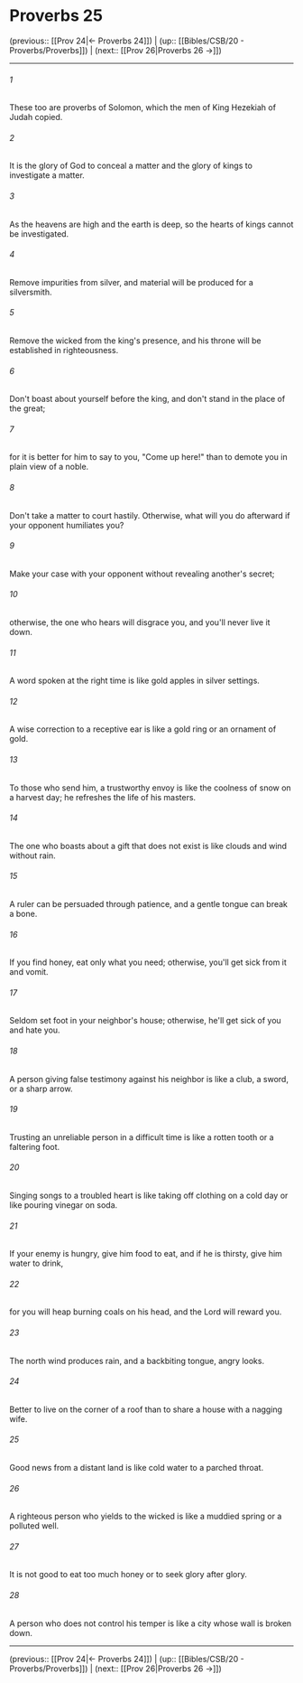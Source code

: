 # Proverbs 25

(previous:: [[Prov 24|← Proverbs 24]]) | (up:: [[Bibles/CSB/20 - Proverbs/Proverbs]]) | (next:: [[Prov 26|Proverbs 26 →]])

***


###### 1 
These too are proverbs of Solomon, which the men of King Hezekiah of Judah copied. 

###### 2 
It is the glory of God to conceal a matter and the glory of kings to investigate a matter. 

###### 3 
As the heavens are high and the earth is deep, so the hearts of kings cannot be investigated. 

###### 4 
Remove impurities from silver, and material will be produced for a silversmith. 

###### 5 
Remove the wicked from the king's presence, and his throne will be established in righteousness. 

###### 6 
Don't boast about yourself before the king, and don't stand in the place of the great; 

###### 7 
for it is better for him to say to you, "Come up here!" than to demote you in plain view of a noble. 

###### 8 
Don't take a matter to court hastily. Otherwise, what will you do afterward if your opponent humiliates you? 

###### 9 
Make your case with your opponent without revealing another's secret; 

###### 10 
otherwise, the one who hears will disgrace you, and you'll never live it down. 

###### 11 
A word spoken at the right time is like gold apples in silver settings. 

###### 12 
A wise correction to a receptive ear is like a gold ring or an ornament of gold. 

###### 13 
To those who send him, a trustworthy envoy is like the coolness of snow on a harvest day; he refreshes the life of his masters. 

###### 14 
The one who boasts about a gift that does not exist is like clouds and wind without rain. 

###### 15 
A ruler can be persuaded through patience, and a gentle tongue can break a bone. 

###### 16 
If you find honey, eat only what you need; otherwise, you'll get sick from it and vomit. 

###### 17 
Seldom set foot in your neighbor's house; otherwise, he'll get sick of you and hate you. 

###### 18 
A person giving false testimony against his neighbor is like a club, a sword, or a sharp arrow. 

###### 19 
Trusting an unreliable person in a difficult time is like a rotten tooth or a faltering foot. 

###### 20 
Singing songs to a troubled heart is like taking off clothing on a cold day or like pouring vinegar on soda. 

###### 21 
If your enemy is hungry, give him food to eat, and if he is thirsty, give him water to drink, 

###### 22 
for you will heap burning coals on his head, and the Lord will reward you. 

###### 23 
The north wind produces rain, and a backbiting tongue, angry looks. 

###### 24 
Better to live on the corner of a roof than to share a house with a nagging wife. 

###### 25 
Good news from a distant land is like cold water to a parched throat. 

###### 26 
A righteous person who yields to the wicked is like a muddied spring or a polluted well. 

###### 27 
It is not good to eat too much honey or to seek glory after glory. 

###### 28 
A person who does not control his temper is like a city whose wall is broken down.

***

(previous:: [[Prov 24|← Proverbs 24]]) | (up:: [[Bibles/CSB/20 - Proverbs/Proverbs]]) | (next:: [[Prov 26|Proverbs 26 →]])
